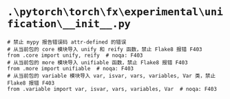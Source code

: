 # `.\pytorch\torch\fx\experimental\unification\__init__.py`

```
# 禁止 mypy 报告错误码 attr-defined 的错误
# 从当前包的 core 模块导入 unify 和 reify 函数，禁止 Flake8 报错 F403
from .core import unify, reify  # noqa: F403
# 从当前包的 more 模块导入 unifiable 函数，禁止 Flake8 报错 F403
from .more import unifiable  # noqa: F403
# 从当前包的 variable 模块导入 var, isvar, vars, variables, Var 类，禁止 Flake8 报错 F403
from .variable import var, isvar, vars, variables, Var  # noqa: F403
```